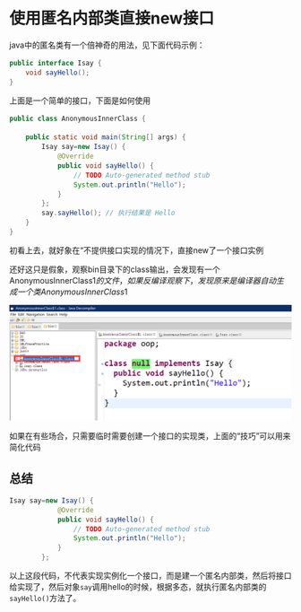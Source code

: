 # 使用匿名内部类直接new接口

java中的匿名类有一个倍神奇的用法，见下面代码示例：

```java
public interface Isay {
    void sayHello();
}
```

上面是一个简单的接口，下面是如何使用

```java
public class AnonymousInnerClass {

    public static void main(String[] args) {
        Isay say=new Isay() {
            @Override
            public void sayHello() {
                // TODO Auto-generated method stub
                System.out.println("Hello");
            }
        };
        say.sayHello(); // 执行结果是 Hello
    }
}
```

初看上去，就好象在“不提供接口实现的情况下，直接new了一个接口实例

还好这只是假象，观察bin目录下的class输出，会发现有一个AnonymousInnerClass$1的文件，如果反编译观察下，发现原来是编译器自动生成一个类AnonymousInnerClass$1

![01](img/01.png)

如果在有些场合，只需要临时需要创建一个接口的实现类，上面的“技巧”可以用来简化代码

## 总结

```java
Isay say=new Isay() {
            @Override
            public void sayHello() {
                // TODO Auto-generated method stub
                System.out.println("Hello");
            }
        };
```

以上这段代码，不代表实现实例化一个接口，而是建一个匿名内部类，然后将接口给实现了，然后对象`say`调用hello的时候，根据多态，就执行匿名内部类的`sayHello()`方法了。
